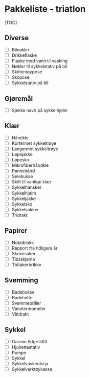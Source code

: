 # Pakkeliste - triatlon
[TOC]
## Diverse
- [ ] Bilnøkler
- [ ] Drikkeflaske
- [ ] Flaske med vann til vasking
- [ ] Nøkler til sykkelstativ på bil
- [ ] Skittentøypose
- [ ] Skopose
- [ ] Sykkelstativ på bil
## Gjøremål
- [ ] Sjekke navn på sykkelhjelm
## Klær
- [ ] Håndkle
- [ ] Kortermet sykkeltrøye
- [ ] Langermet sykkeltrøye
- [ ] Løpejakke
- [ ] Løpesko
- [ ] Mikrofiberhåndkle
- [ ] Pannebånd
- [ ] Selebukse
- [ ] Skift til vanlige klær
- [ ] Sykkelhansker
- [ ] Sykkelhjelm
- [ ] Sykkeljakke
- [ ] Sykkelsko
- [ ] Sykkelsokker
- [ ] Tridrakt
## Papirer
- [ ] Notatblokk
- [ ] Rapport fra tidligere år
- [ ] Skrivesaker
- [ ] Tidsskjema
- [ ] Tidtakerbrikke
## Svømming
- [ ] Badebukse
- [ ] Badehette
- [ ] Svømmebriller
- [ ] Vanntermometer
- [ ] Våtdrakt
## Sykkel
- [ ] Garmin Edge 500
- [ ] Hjulrettestativ
- [ ] Pumpe
- [ ] Sykkel
- [ ] Sykkelvaskeutstyr
- [ ] Sykkelverktøykasse
